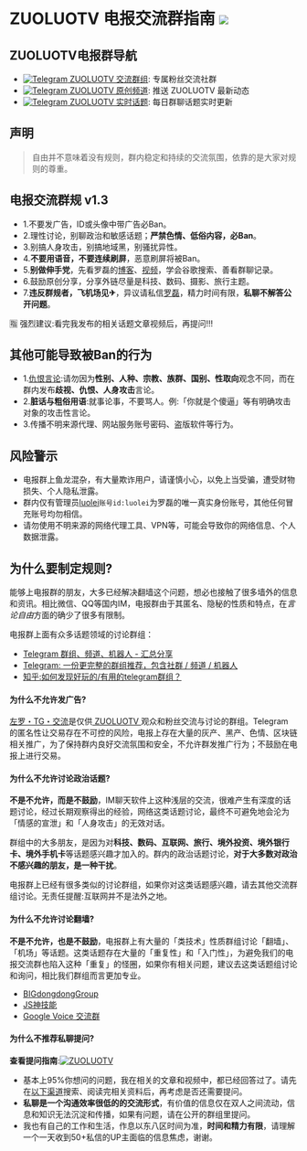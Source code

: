 ZUOLUOTV 电报交流群指南 ![](https://img.shields.io/badge/ZUOLUOTV-电报指南-orange.svg?style=flat) 
=================

## ZUOLUOTV电报群导航

* [![Telegram](https://static.is26.com/tmp/telegram.svg)](https://t.me/zuoluotv)[ ZUOLUOTV 交流群组](https://t.me/zuoluotv): 专属粉丝交流社群
* [![Telegram](https://static.is26.com/tmp/telegram2.svg)](https://t.me/zuoluotvofficial)[ ZUOLUOTV 原创频道](https://t.me/zuoluotvofficial): 推送 ZUOLUOTV 最新动态
* [![Telegram](https://static.is26.com/tmp/telegram3.svg)](https://hot.zuoluo.tv)[ ZUOLUOTV 实时话题](https://hot.zuoluo.tv): 每日群聊话题实时更新

## 声明

> 自由并不意味着没有规则，群内稳定和持续的交流氛围，依靠的是大家对规则的尊重。

## 电报交流群规 v1.3

* 1.不要发广告，ID或头像中带广告必Ban。
* 2.理性讨论，别聊政治和敏感话题；**严禁色情、低俗内容，必Ban**。
* 3.别搞人身攻击，别搞地域黑，别骚扰异性。
* 4.**不要用语音，不要连续刷屏**，恶意刷屏将被Ban。
* 5.**别做伸手党**，先看罗磊的[博客](https://luolei.org)、[视频](https://zuoluo.tv/youtube)，学会谷歌搜索、善看群聊记录。
* 6.鼓励原创分享，分享外链尽量是科技、数码、摄影、旅行主题。
* 7.**违反群规者，飞机场见✈**，异议请私信[罗磊](t.me/luolei)，精力时间有限，**私聊不解答公开问题**。

🈯 强烈建议:看完我发布的相关话题文章视频后，再提问!!!

## 其他可能导致被Ban的行为

* 1.[仇恨言论](https://www.wikiwand.com/zh/%E4%BB%87%E6%81%A8%E8%A8%80%E8%AB%96):请勿因为**性别、人种、宗教、族群、国别、性取向**观念不同，而在群内发布**歧视、仇恨、人身攻击**言论。
* 2.**脏话与粗俗用语**:就事论事，不要骂人。例:「你就是个傻逼」等有明确攻击对象的攻击性言论。
* 3.传播不明来源代理、网站服务账号密码、盗版软件等行为。

## 风险警示

* 电报群上鱼龙混杂，有大量欺诈用户，请谨慎小心，以免上当受骗，遭受财物损失、个人隐私泄露。
* 群内仅有管理员[luolei](https://t.me/luolei)`账号id:luolei`为罗磊的唯一真实身份账号，其他任何冒充账号均勿相信。
* 请勿使用不明来源的网络代理工具、VPN等，可能会导致你的网络信息、个人数据泄露。

## 为什么要制定规则?

能够上电报群的朋友，大多已经解决翻墙这个问题，想必也接触了很多墙外的信息和资讯。相比微信、QQ等国内IM，电报群由于其匿名、隐秘的性质和特点，在*言论自由*方面的确少了很多有限制。

电报群上面有众多话题领域的讨论群组：

* [Telegram 群组、频道、机器人 - 汇总分享](https://congcong0806.github.io/2018/04/24/Telegram/)
* [Telegram: 一份更完整的群组推荐，包含社群 / 频道 / 机器人](https://blog.liyuans.com/archives/telegram-recommendation.html)
* [知乎:如何发现好玩的/有用的telegram群组？](https://www.zhihu.com/question/41252478?nr=1)

#### 为什么不允许发广告?

[左罗・TG・交流](t.me/zuoluotv)是仅供[ ZUOLUOTV ](https://zuoluo.tv/youtube)观众和粉丝交流与讨论的群组。Telegram 的匿名性让交易存在不可控的风险，电报上存在大量的灰产、黑产、色情、区块链相关推广，为了保持群内良好交流氛围和安全，不允许群发推广行为；不鼓励在电报上进行交易。

#### 为什么不允许讨论政治话题?

**不是不允许，而是不鼓励**，IM聊天软件上这种浅层的交流，很难产生有深度的话题讨论，经过长期观察得出的经验，网络这类话题讨论，最终不可避免地会沦为「情感的宣泄」和「人身攻击」的无效对话。

群组中的大多朋友，是因为对**科技、数码、互联网、旅行、境外投资、境外银行卡、境外手机卡**等话题感兴趣才加入的。群内的政治话题讨论，**对于大多数对政治不感兴趣的朋友，是一种干扰**。

电报群上已经有很多类似的讨论群组，如果你对这类话题感兴趣，请去其他交流群组讨论。无责任提醒:互联网并不是法外之地。

#### 为什么不允许讨论翻墙?

**不是不允许，也是不鼓励**，电报群上有大量的「类技术」性质群组讨论「翻墙」、「机场」等话题。这类话题存在大量的「重复性」和「入门性」，为避免我们的电报交流群也陷入这种「重复」的怪圈，如果你有相关问题，建议去这类话题组讨论和询问，相比我们群组而言更加专业。

* [BIGdongdongGroup](https://t.me/bigdongdongGroup)
* [JS神技能](https://t.me/joinchat/IH5XJktzBKVVn4Q5fZeq5Q)
* [Google Voice 交流群](https://t.me/googlevoice)

#### 为什么不推荐私聊提问?

**查看提问指南**:[![ZUOLUOTV](https://img.shields.io/badge/ZUOLUOTV-提问指南-blue.svg?style=flat)](https://github.com/zuoluotv/zuoluotv/blob/master/HowToAskQuestions.md)

* 基本上95%你想问的问题，我在相关的文章和视频中，都已经回答过了。请先在[以下渠道](https://github.com/zuoluotv/zuoluotv#%E4%BB%8E%E5%93%AA%E6%89%BE%E5%88%B0%E6%88%91)搜索、阅读完相关资料后，再考虑是否还需要提问。
* **私聊是一个沟通效率很低的的交流形式**，有价值的信息仅在双人之间流动，信息和知识无法沉淀和传播，如果有问题，请在公开的群组里提问。
* 我也有自己的工作和生活，作息以东八区时间为准，**时间和精力有限**，请理解一个一天收到50+私信的UP主面临的信息焦虑，谢谢。






